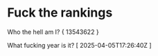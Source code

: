 # Fuck the rankings

Who the hell am I?
{ 13543622 }

What fucking year is it?
[ 2025-04-05T17:26:40Z ]
